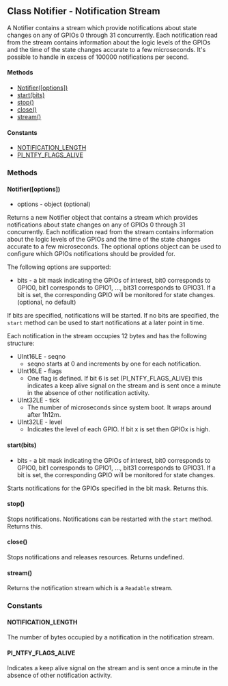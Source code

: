 ## Class Notifier - Notification Stream

A Notifier contains a stream which provide notifications about state changes on
any of GPIOs 0 through 31 concurrently. Each notification read from the stream
contains information about the logic levels of the GPIOs and the time of the
state changes accurate to a few microseconds. It's possible to handle in excess
of 100000 notifications per second.

#### Methods
  - [Notifier([options])](https://github.com/fivdi/pigpio/blob/master/doc/notifier.md#notifieroptions)
  - [start(bits)](https://github.com/fivdi/pigpio/blob/master/doc/notifier.md#startbits)
  - [stop()](https://github.com/fivdi/pigpio/blob/master/doc/notifier.md#stop)
  - [close()](https://github.com/fivdi/pigpio/blob/master/doc/notifier.md#close)
  - [stream()](https://github.com/fivdi/pigpio/blob/master/doc/notifier.md#stream)

#### Constants
  - [NOTIFICATION_LENGTH](https://github.com/fivdi/pigpio/blob/master/doc/notifier.md#notification_length)
  - [PI_NTFY_FLAGS_ALIVE](https://github.com/fivdi/pigpio/blob/master/doc/notifier.md#pi_ntfy_flags_alive)

### Methods

#### Notifier([options])
- options - object (optional)

Returns a new Notifier object that contains a stream which provides
notifications about state changes on any of GPIOs 0 through 31 concurrently.
Each notification read from the stream contains information about the logic
levels of the GPIOs and the time of the state changes accurate to a few
microseconds. The optional options object can be used to configure which GPIOs
notifications should be provided for.

The following options are supported:
- bits - a bit mask indicating the GPIOs of interest, bit0 corresponds to
GPIO0, bit1 corresponds to GPIO1, ..., bit31 corresponds to GPIO31. If a bit
is set, the corresponding GPIO will be monitored for state changes. (optional,
no default)

If bits are specified, notifications will be started. If no bits are specified,
the `start` method can be used to start notifications at a later point in time.

Each notification in the stream occupies 12 bytes and has the following
structure:

- UInt16LE - seqno
  - seqno starts at 0 and increments by one for each notification.
- UInt16LE - flags
  - One flag is defined. If bit 6 is set (PI_NTFY_FLAGS_ALIVE) this indicates
    a keep alive signal on the stream and is sent once a minute in the absence
    of other notification activity. 
- UInt32LE - tick
  - The number of microseconds since system boot. It wraps around after 1h12m.
- UInt32LE - level
  - Indicates the level of each GPIO. If bit x is set then GPIOx is high. 

#### start(bits)
- bits - a bit mask indicating the GPIOs of interest, bit0 corresponds to
GPIO0, bit1 corresponds to GPIO1, ..., bit31 corresponds to GPIO31. If a bit
is set, the corresponding GPIO will be monitored for state changes.

Starts notifications for the GPIOs specified in the bit mask. Returns this.

#### stop()
Stops notifications. Notifications can be restarted with the `start` method.
Returns this.

#### close()
Stops notifications and releases resources. Returns undefined.

#### stream()
Returns the notification stream which is a `Readable` stream.

### Constants

#### NOTIFICATION_LENGTH
The number of bytes occupied by a notification in the notification stream.

#### PI_NTFY_FLAGS_ALIVE
Indicates a keep alive signal on the stream and is sent once a minute in the
absence of other notification activity.

